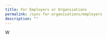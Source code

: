 ```yaml
---
title: For Employers or Organisations
permalink: /sync-for-organisations/employers
description: ""
---
```



W